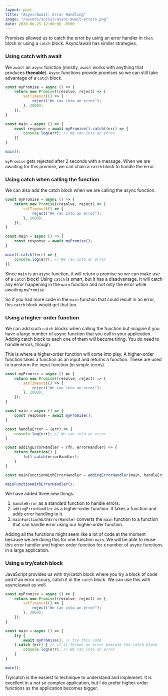 ```yaml
---
layout: post
title: "Async/Await: Error Handling"
image: "/assets/social/async-await-errors.png"
date: 2020-06-25 12:00:00 -0500
---
```


Promises allowed us to catch the error by using an error handler in `then` block or using a `catch` block. Async/await has similar strategies.

### Using catch with await

We `await` an `async` function (mostly, `await` works with anything that produces **thenable**). `Async` functions provide promises so we can still take advantage of a `catch` block.

```javascript
const myPromise = async () => {
    return new Promise((resolve, reject) => {
        setTimeout(() => {
            reject("We ran into an error");
        }, 2000);
    });
}

const main = async () => {
    const response = await myPromise().catch((err) => {
        console.log(err); // We ran into an error
    })
}

main();
```

`myPromise` gets rejected after 2 seconds with a message. When we are awaiting for this promise, we can chain a `catch` block to handle the error.

### Using catch when calling the function

We can also add the catch block when we are calling the async function.

```javascript
const myPromise = async () => {
    return new Promise((resolve, reject) => {
        setTimeout(() => {
            reject("We ran into an error");
        }, 2000);
    });
}

const main = async () => {
    const response = await myPromise();
}

main().catch((err) => {
    console.log(err); // We ran into an error
});
```

Since `main` is an `async` function, it will return a promise so we can make use of a `catch` block! Using `catch` is smart, but it has a disadvantage. It will catch any error happening in the `main` function and not only the error while awaiting `myPromise`.

So if you had more code in the `main` function that could result in an error, this `catch` block would get that too.

### Using a higher-order function

We can add such `catch` blocks when calling the function but imagine if you have a large number of async function that you call in your application. Adding catch block to each one of them will become tiring. You do need to handle errors, though.

This is where a higher-order function will come into play. A higher-order function takes a function as an input and returns a function. These are used to transform the input function (in simple terms).

```javascript
const myPromise = async () => {
    return new Promise((resolve, reject) => {
        setTimeout(() => {
            reject("We ran into an error");
        }, 2000);
    });
}

const main = async () => {
    const response = await myPromise();
}

const handleError = (err) => {
    console.log(err); // We ran into an error
}

const addingErrorHandler = (fn, errorHandler) => {
    return function() {
        fn().catch(errorHandler);
    }
}

const mainFunctionWithErrorHandler = addingErrorHandler(main, handleError);

mainFunctionWithErrorHandler();
```

We have added three new things:

1. `handleError` as a standard function to handle errors.
2. `addingErrorHandler` as a higher-order function. It takes a function and adds error handling to it.
3. `mainFunctionWithErrorHandler` converts the `main` function to a function that can handle error using our higher-order function.

Adding all the functions might seem like a lot of code at the moment because we are doing this for one function `main`. We will be able to reuse this error handler and higher-order function for x number of async functions in a large application.

### Using a try/catch block

JavaScript provides us with try/catch block where you try a block of code and if an error occurs, catch it in the `catch` block. We can use this with async/await as well.

```javascript
const myPromise = async () => {
    return new Promise((resolve, reject) => {
        setTimeout(() => {
            reject("We ran into an error");
        }, 2000);
    });
}

const main = async () => {
    try {
        await myPromise(); // try this code
    } catch (err) { // if it throws an error execute the catch block
        console.log(err); // We ran into an error
    }
}

main();
```

Try/catch is the easiest to technique to understand and implement. It is excellent in a not so complex application, but I do prefer higher-order functions as the application becomes bigger.
